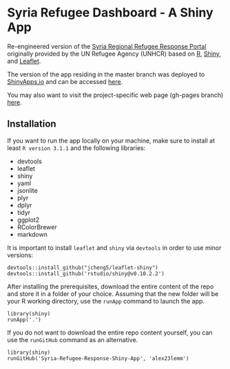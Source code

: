# Syria Refugee Dashboard - A Shiny App

Re-engineered version of the [Syria Regional Refugee Response Portal](http://data.unhcr.org/syrianrefugees/regional.php) originally provided by the UN Refugee Agency (UNHCR) based on [R](http://www.r-project.org/), [Shiny](http://http://shiny.rstudio.com/), and [Leaflet](http://leafletjs.com/).

The version of the app residing in the master branch was deployed to [ShinyApps.io](https://www.shinyapps.io/) and can be accessed [here](http://bit.ly/1omK3gb).

You may also want to visit the project-specific web page (gh-pages branch) [here](http://alex23lemm.github.io/Syria-Refugee-Response-Shiny-App/).


## Installation

If you want to run the app locally on your machine, make sure to install at least `R version 3.1.1` and the following libraries:

* devtools
* leaflet
* shiny
* yaml
* jsonlite
* plyr
* dplyr
* tidyr
* ggplot2
* RColorBrewer
* markdown

It is important to install `leaflet` and `shiny` via `devtools` in order to use minor versions:

    devtools::install_github("jcheng5/leaflet-shiny")
    devtools::install_github('rstudio/shiny@v0.10.2.2')


After installing the prerequisites, download the entire content of the repo and store it in a folder of your choice. Assuming that the new folder will be your R working directory, use the `runApp` command to launch the app. 

    library(shiny)
    runApp('.')
    
If you do not want to download the entire repo content yourself, you can use the `runGitHub` command as an alternative. 

    library(shiny)
    runGitHub('Syria-Refugee-Response-Shiny-App', 'alex23lemm')
